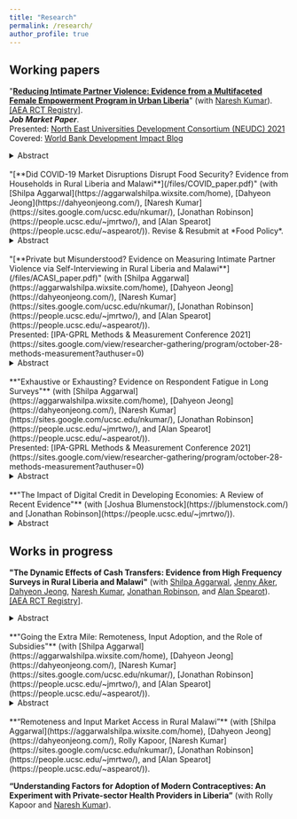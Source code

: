 ```yaml
---
title: "Research"
permalink: /research/
author_profile: true
---
```


<h2> Working papers </h2>

"[**Reducing Intimate Partner Violence: Evidence from a Multifaceted Female Empowerment Program in Urban Liberia**](/files/RC_paper.pdf)" (with [Naresh Kumar](https://sites.google.com/ucsc.edu/nkumar/)). [[AEA RCT Registry]](https://www.socialscienceregistry.org/trials/4488). <br/>
***Job Market Paper***. <br/>
Presented: [North East Universities Development Consortium (NEUDC) 2021](https://sites.google.com/view/neudc2021) <br/>
Covered: [World Bank Development Impact Blog](https://blogs.worldbank.org/impactevaluations/holistic-approach-tackling-intimate-partner-violence-among-marginalized-women)
<details> 
  <summary>Abstract <br/> </summary> 

  Intimate partner violence (IPV) is a global public health challenge associated with adverse health effects and economic costs to both survivors and society, but there is limited evidence on how it can be effectively prevented or reduced. Designing and evaluating interventions targeted at IPV is challenging because the underlying factors of IPV are so intertwined that it can be explained only by a variety of sociocultural factors in addition to personal and interpersonal elements. This paper evaluates a randomized controlled trial of a multifaceted female empowerment program in Monrovia, Liberia, where the baseline IPV prevalence is particularly high. The program intervention includes intensive psychosocial therapy and vocational skills training throughout a full year. About 12 months after program completion, we find the program significantly reduced the proportion of women who experienced emotional, physical, and sexual IPV by 10-26 percentage points (from control bases of 24-62 percent). While there are multiple pathways through which IPV could be impacted, one channel is that the business training was highly effective: labor supply increased by 37 percent and expenditure by 49 percent. While one focus of the program is psychological empowerment, we find positive but statistically insignificant effects on distress and happiness indices. We also find improvements in social norms around IPV: perceived justifiability of IPV reduced by 0.3 standard deviations. 
</details> 
<br/>
"[**Did COVID-19 Market Disruptions Disrupt Food Security? Evidence from Households in Rural Liberia and Malawi**](/files/COVID_paper.pdf)" (with [Shilpa Aggarwal](https://aggarwalshilpa.wixsite.com/home), [Dahyeon Jeong](https://dahyeonjeong.com/), [Naresh Kumar](https://sites.google.com/ucsc.edu/nkumar/), [Jonathan Robinson](https://people.ucsc.edu/~jmrtwo/), and [Alan Spearot](https://people.ucsc.edu/~aspearot/)). Revise & Resubmit at *Food Policy*. <br/>
<details>
  <summary>Abstract</summary>

  We use data collected from panel phone surveys to quantify the effect of market disruptions due to COVID-19 lockdowns on food security of households in rural Liberia and Malawi. We estimate effects using two distinct empirical approaches: (a) an event study around the date of the lockdowns (March to July 2020), and (b) a difference-in-differences analysis comparing the lockdown period in 2020 to the same months in 2021, which helps us control for any seasonal effects. In both countries, market activity was severely disrupted and we observe declines in expenditures. However, we find no evidence of declines in food security.
</details> 
<br/>
"[**Private but Misunderstood? Evidence on Measuring Intimate Partner Violence via Self-Interviewing in Rural Liberia and Malawi**](/files/ACASI_paper.pdf)" (with [Shilpa Aggarwal](https://aggarwalshilpa.wixsite.com/home), [Dahyeon Jeong](https://dahyeonjeong.com/), [Naresh Kumar](https://sites.google.com/ucsc.edu/nkumar/), [Jonathan Robinson](https://people.ucsc.edu/~jmrtwo/), and [Alan Spearot](https://people.ucsc.edu/~aspearot/)). <br/>
Presented: [IPA-GPRL Methods & Measurement Conference 2021](https://sites.google.com/view/researcher-gathering/program/october-28-methods-measurement?authuser=0) <br/>
<details>
  <summary>Abstract</summary> 

  Women may under-report intimate partner violence (IPV) in surveys due to a variety of social and psychological factors. We conduct a measurement experiment in rural Liberia and Malawi in which women were asked IPV questions via either self-interviewing (SI), which does not require interaction with an enumerator, or face-to-face interviewing (FTFI) with an enumerator. We find that about a third of women incorrectly answer basic screening questions, and that SI generates placebo effects on innocuous questions. Because the probability of responding "yes" to any specific IPV question is less than 50%, and that IPV is typically reported as an index (reporting yes to at least one question in a category of violence), such misunderstanding will tend to *increase* IPV reporting. In Malawi, we find that SI dramatically increases reported IPV, with the incidence of any type of IPV increasing by 13 percentage points on a base of 20%; in Liberia, we find an insignificant and modest increase of 3 percentage points on a base of 39%. Our results suggest SI may spuriously increase reported IPV rates. 
</details> 
<br/>
**"Exhaustive or Exhausting? Evidence on Respondent Fatigue in Long Surveys"** (with [Shilpa Aggarwal](https://aggarwalshilpa.wixsite.com/home), [Dahyeon Jeong](https://dahyeonjeong.com/), [Naresh Kumar](https://sites.google.com/ucsc.edu/nkumar/), [Jonathan Robinson](https://people.ucsc.edu/~jmrtwo/), and [Alan Spearot](https://people.ucsc.edu/~aspearot/)). <br/>
Presented: [IPA-GPRL Methods & Measurement Conference 2021](https://sites.google.com/view/researcher-gathering/program/october-28-methods-measurement?authuser=0) <br/>
<details>
  <summary>Abstract</summary> 

  Living standards measurement surveys require the sustained attention of a respondent for several hours. We quantify survey fatigue in a measurement experiment in rural Liberia and Malawi in which we randomized the order in which various questions appeared in a 2-3 hour-long in-person baseline and endline surveys. The surveys were conducted as part of an evaluation of cash transfers. For an extra 30 minutes of survey time, we find that respondents are about 5-10% more likely to skip a question. Because they skip more questions, the total monetary value of aggregated categories such as assets or expenditures decline. This effect is quite large for some categories: for example, an extra 30 minutes lowers food expenditures by 12.5% and the value of transfers received by 22% and the value of transfers given by 39%. This decrease implies that cash treatment effects will be attenuated for outcomes measured later in the survey, and this is what we find.
</details> 
<br/>
**"The Impact of Digital Credit in Developing Economies: A Review of Recent Evidence"** (with [Joshua Blumenstock](https://jblumenstock.com/) and [Jonathan Robinson](https://people.ucsc.edu/~jmrtwo/)). <br/>
<details>
  <summary>Abstract</summary> 

  In recent years, a new generation of "digital credit" products have transformed the consumer lending landscape in many low- and middle-income countries. Offering short-term, high-interest loans via mobile phones or other digital platforms, these products have become wildly popular. This article reviews the small but emerging evidence on the welfare impacts of digital credit. These studies document very high rates of takeup -- well in excess of traditional microcredit -- despite the fact that customers often do not understand the terms of their loans. Overall, there is little evidence that access to credit has consistent positive impacts on borrower welfare, though two impact evaluations document positive effects on resilience and subjective well-being, respectively. No study finds statistically significant negative impacts of digital credit. 
</details>


<h2> Works in progress </h2>

**"The Dynamic Effects of Cash Transfers: Evidence from High Frequency Surveys in Rural Liberia and Malawi"** (with [Shilpa Aggarwal](https://aggarwalshilpa.wixsite.com/home), [Jenny Aker](https://sites.tufts.edu/jennyaker/), [Dahyeon Jeong](https://dahyeonjeong.com/), [Naresh Kumar](https://sites.google.com/ucsc.edu/nkumar/), [Jonathan Robinson](https://people.ucsc.edu/~jmrtwo/), and [Alan Spearot](https://people.ucsc.edu/~aspearot/)). [[AEA RCT Registry]](https://www.socialscienceregistry.org/trials/4869). <br/>
<details>
  <summary>Abstract</summary>

  We evaluate an unconditional cash transfer program implemented by the NGO GiveDirectly. We work in 600 rural villages in Liberia and Malawi, with half receiving transfers of $250-750 per household. We investigate cash effects on a host of household welfare outcomes. Our preliminary results show significant effects on most of our primary outcomes, about 18 months after households received their first transfers. We also examine the dynamic effects of cash transfers via monthly phone surveys over two years. We find that the effect of cash on household expenditures dissipates quickly. We also find that the effect on food security diminishes over time, though the effects are still significant two years later. 
</details>
<br/>
**"Going the Extra Mile: Remoteness, Input Adoption, and the Role of Subsidies"** (with [Shilpa Aggarwal](https://aggarwalshilpa.wixsite.com/home), [Dahyeon Jeong](https://dahyeonjeong.com/), [Naresh Kumar](https://sites.google.com/ucsc.edu/nkumar/), [Jonathan Robinson](https://people.ucsc.edu/~jmrtwo/), and [Alan Spearot](https://people.ucsc.edu/~aspearot/)). <br/>
<details>
  <summary>Abstract</summary>

  Farmers in sub-Saharan Africa typically use much less than the recommended amounts of productivity-enhancing inputs like fertilizer, and this usage (and productivity) gap is even greater for those located in remote areas. We study the effect of agricultural input subsidies on input usage, and on the input usage-remoteness gradient using a unique policy experiment: the randomization of the Malawi Farm Input Subsidy Program (FISP). The subsidy is worth approximately 75% of the cost of inputs (roughly $50), but requires farmers to travel to input retailers to redeem the coupon, such that the delivered price of subsidized inputs is increasing with remoteness. We find that the subsidy increased fertilizer use on average, but only modestly (due to high levels of input usage in the control group), and we find no lasting impact of the program. We find no remoteness gradient in take-up of subsidized fertilizer - in this context, travel costs have no deterring effect on subsidy take-up, a result which may be attributable to the size of the subsidy. While remoteness is associated with a decline in fertilizer usage for non-beneficiaries, the gap is completely eliminated for beneficiaries. Our results suggest that subsidy programs like FISP may have a role to play in narrowing spatial inequities in developing countries. 
</details> 
<br/>
**“Remoteness and Input Market Access in Rural Malawi”** (with [Shilpa Aggarwal](https://aggarwalshilpa.wixsite.com/home), [Dahyeon Jeong](https://dahyeonjeong.com/), Rolly Kapoor, [Naresh Kumar](https://sites.google.com/ucsc.edu/nkumar/), [Jonathan Robinson](https://people.ucsc.edu/~jmrtwo/), and [Alan Spearot](https://people.ucsc.edu/~aspearot/)). <br/>

**“Understanding Factors for Adoption of Modern Contraceptives: An Experiment with Private-sector Health Providers in Liberia”** (with Rolly Kapoor and [Naresh Kumar](https://sites.google.com/ucsc.edu/nkumar/)). <br/>
